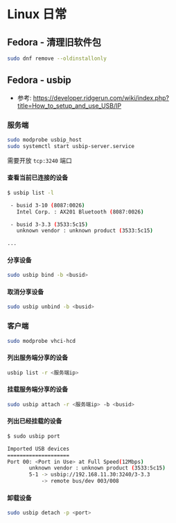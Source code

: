 # Linux 日常

## Fedora - 清理旧软件包

```bash
sudo dnf remove --oldinstallonly
```

## Fedora - usbip

- 参考: https://developer.ridgerun.com/wiki/index.php?title=How_to_setup_and_use_USB/IP

### 服务端

```bash
sudo modprobe usbip_host
sudo systemctl start usbip-server.service
```

需要开放 `tcp:3240` 端口

#### 查看当前已连接的设备

```bash
$ usbip list -l

 - busid 3-10 (8087:0026)
   Intel Corp. : AX201 Bluetooth (8087:0026)

 - busid 3-3.3 (3533:5c15)
   unknown vendor : unknown product (3533:5c15)

...
```

#### 分享设备

```bash
sudo usbip bind -b <busid>
```

#### 取消分享设备

```bash
sudo usbip unbind -b <busid>
```

### 客户端

```bash
sudo modprobe vhci-hcd
```

#### 列出服务端分享的设备

```bash
usbip list -r <服务端ip>
```

#### 挂载服务端分享的设备

```bash
sudo usbip attach -r <服务端ip> -b <busid>
```

#### 列出已经挂载的设备

```bash
$ sudo usbip port

Imported USB devices
====================
Port 00: <Port in Use> at Full Speed(12Mbps)
       unknown vendor : unknown product (3533:5c15)
       5-1 -> usbip://192.168.11.30:3240/3-3.3
           -> remote bus/dev 003/008
```

#### 卸载设备

```bash
sudo usbip detach -p <port>
```
